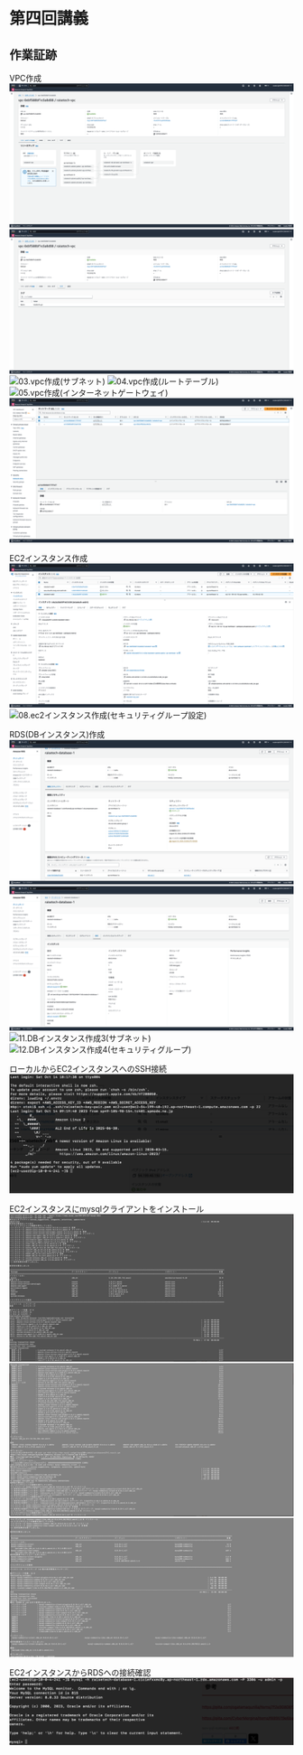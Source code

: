 # 第四回講義  
## 作業証跡  

VPC作成  
![01.vpc作成1](01.vpc作成1.png)
![02.vpc作成2](02.vpc作成2.png)
![03.vpc作成(サブネット)](03.vpc作成(サブネット).png)
![04.vpc作成(ルートテーブル)](04.vpc作成(ルートテーブル).png)
![05.vpc作成(インターネットゲートウェイ)](05.vpc作成(インターネットゲートウェイ).png)
![06.vpc作成(ネットワークACL)](06.vpc作成(ネットワークACL).png)
  
  
EC2インスタンス作成  
![07.ec2インスタンス作成](07.ec2インスタンス作成.png)
![08.ec2インスタンス作成(セキュリティグループ設定)](08.ec2インスタンス作成(セキュリティグループ設定).png)

  
RDS(DBインスタンス)作成  
![09.DBインスタンス作成1](09.DBインスタンス作成1.png)
![10.DBインスタンス作成2](10.DBインスタンス作成2.png)
![11.DBインスタンス作成3(サブネット)](11.DBインスタンス作成3(サブネット).png)
![12.DBインスタンス作成4(セキュリティグループ)](12.DBインスタンス作成4(セキュリティグループ).png)
  
ローカルからEC2インスタンスへのSSH接続  
![13.ローカルからEC2インスタンスにssh接続](13.ローカルからEC2インスタンスにssh接続.png)
  
  
EC2インスタンスにmysqlクライアントをインストール  
![14.EC2インスタンにmysqlクライアントをインストール1](14.EC2インスタンにmysqlクライアントをインストール1.png)
![15.EC2インスタンスにmysqlクライアントをインストール2](15.EC2インスタンスにmysqlクライアントをインストール2.png)
![16.EC2インスタンスにmysqlクライアントをインストール3](16.EC2インスタンスにmysqlクライアントをインストール3.png)
  
  
EC2インスタンスからRDSへの接続確認  
![17.EC2インスタンスからRDSへの接続確認](17.EC2インスタンスからRDSへの接続確認.png)
  

